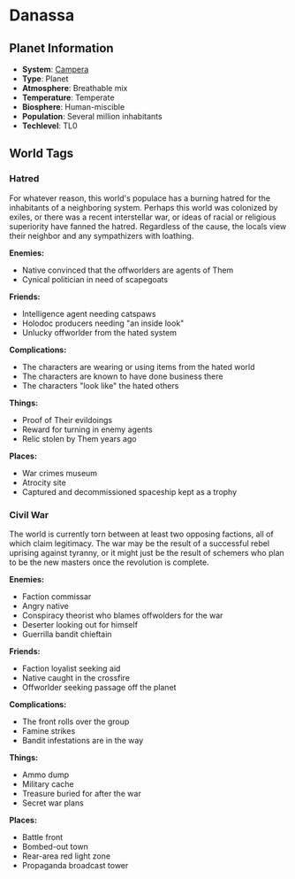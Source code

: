 # Danassa

## Planet Information
- **System**: [Campera](../../system--campera.md)
- **Type**: Planet
- **Atmosphere**: Breathable mix
- **Temperature**: Temperate
- **Biosphere**: Human-miscible
- **Population**: Several million inhabitants
- **Techlevel**: TL0

## World Tags

### Hatred

For whatever reason, this world's populace has a burning hatred for the inhabitants of a neighboring system. Perhaps this world was colonized by exiles, or there was a recent interstellar war, or ideas of racial or religious superiority have fanned the hatred. Regardless of the cause, the locals view their neighbor and any sympathizers with loathing.

**Enemies:**
- Native convinced that the offworlders are agents of Them
- Cynical politician in need of scapegoats

**Friends:**
- Intelligence agent needing catspaws
- Holodoc producers needing "an inside look"
- Unlucky offworlder from the hated system

**Complications:**
- The characters are wearing or using items from the hated world
- The characters are known to have done business there
- The characters "look like" the hated others

**Things:**
- Proof of Their evildoings
- Reward for turning in enemy agents
- Relic stolen by Them years ago

**Places:**
- War crimes museum
- Atrocity site
- Captured and decommissioned spaceship kept as a trophy

### Civil War

The world is currently torn between at least two opposing factions, all of which claim legitimacy. The war may be the result of a successful rebel uprising against tyranny, or it might just be the result of schemers who plan to be the new masters once the revolution is complete.

**Enemies:**
- Faction commissar
- Angry native
- Conspiracy theorist who blames offwolders for the war
- Deserter looking out for himself
- Guerrilla bandit chieftain

**Friends:**
- Faction loyalist seeking aid
- Native caught in the crossfire
- Offworlder seeking passage off the planet

**Complications:**
- The front rolls over the group
- Famine strikes
- Bandit infestations are in the way

**Things:**
- Ammo dump
- Military cache
- Treasure buried for after the war
- Secret war plans

**Places:**
- Battle front
- Bombed-out town
- Rear-area red light zone
- Propaganda broadcast tower


